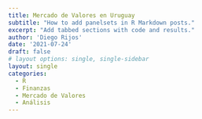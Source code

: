 ```yaml
---
title: Mercado de Valores en Uruguay
subtitle: "How to add panelsets in R Markdown posts."
excerpt: "Add tabbed sections with code and results."
author: 'Diego Rijos'
date: '2021-07-24'
draft: false
# layout options: single, single-sidebar
layout: single
categories:
  - R
  - Finanzas
  - Mercado de Valores
  - Análisis
---
```


